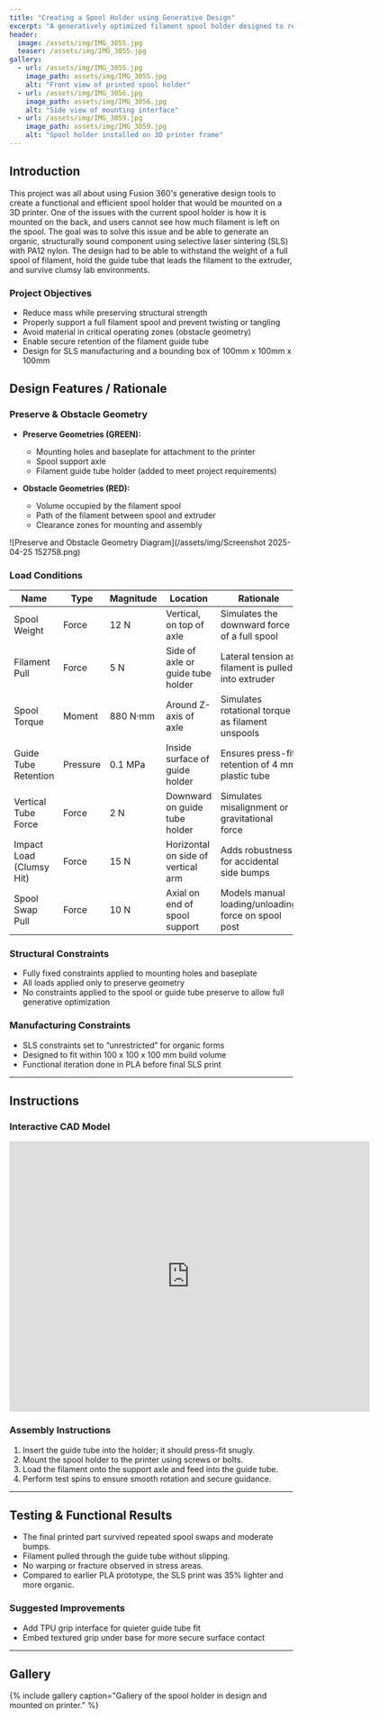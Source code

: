 ```yaml
---
title: "Creating a Spool Holder using Generative Design"
excerpt: "A generatively optimized filament spool holder designed to reduce material use while maintaining strength, featuring multiple preserve/obstacle geometries and realistic mechanical load cases."
header:
  image: /assets/img/IMG_3055.jpg
  teaser: /assets/img/IMG_3055.jpg
gallery:
  - url: /assets/img/IMG_3055.jpg
    image_path: assets/img/IMG_3055.jpg
    alt: "Front view of printed spool holder"
  - url: /assets/img/IMG_3056.jpg
    image_path: assets/img/IMG_3056.jpg
    alt: "Side view of mounting interface"
  - url: /assets/img/IMG_3059.jpg
    image_path: assets/img/IMG_3059.jpg
    alt: "Spool holder installed on 3D printer frame"
---
```


## Introduction

This project was all about using Fusion 360's generative design tools to create a functional and efficient spool holder that would be mounted on a 3D printer. One of the issues with the current spool holder is how it is mounted on the back, and users cannot see how much filament is left on the spool. The goal was to solve this issue and be able to generate an organic, structurally sound component using selective laser sintering (SLS) with PA12 nylon. The design had to be able to withstand the weight of a full spool of filament, hold the guide tube that leads the filament to the extruder, and survive clumsy lab environments.

### Project Objectives
- Reduce mass while preserving structural strength
- Properly support a full filament spool and prevent twisting or tangling
- Avoid material in critical operating zones (obstacle geometry)
- Enable secure retention of the filament guide tube
- Design for SLS manufacturing and a bounding box of 100mm x 100mm x 100mm

## Design Features / Rationale

### Preserve & Obstacle Geometry

- **Preserve Geometries (GREEN):**
  - Mounting holes and baseplate for attachment to the printer
  - Spool support axle
  - Filament guide tube holder (added to meet project requirements)

- **Obstacle Geometries (RED):**
  - Volume occupied by the filament spool
  - Path of the filament between spool and extruder
  - Clearance zones for mounting and assembly

![Preserve and Obstacle Geometry Diagram](/assets/img/Screenshot 2025-04-25 152758.png)

### Load Conditions

| Name                      | Type       | Magnitude       | Location                          | Rationale                                                   |
|---------------------------|------------|------------------|-----------------------------------|-------------------------------------------------------------|
| Spool Weight             | Force      | 12 N            | Vertical, on top of axle          | Simulates the downward force of a full spool                |
| Filament Pull            | Force      | 5 N             | Side of axle or guide tube holder| Lateral tension as filament is pulled into extruder         |
| Spool Torque             | Moment     | 880 N·mm        | Around Z-axis of axle             | Simulates rotational torque as filament unspools            |
| Guide Tube Retention     | Pressure   | 0.1 MPa         | Inside surface of guide holder    | Ensures press-fit retention of 4 mm plastic tube            |
| Vertical Tube Force      | Force      | 2 N             | Downward on guide tube holder     | Simulates misalignment or gravitational force               |
| Impact Load (Clumsy Hit) | Force      | 15 N            | Horizontal on side of vertical arm| Adds robustness for accidental side bumps                   |
| Spool Swap Pull          | Force      | 10 N            | Axial on end of spool support     | Models manual loading/unloading force on spool post         |

### Structural Constraints

- Fully fixed constraints applied to mounting holes and baseplate
- All loads applied only to preserve geometry
- No constraints applied to the spool or guide tube preserve to allow full generative optimization

### Manufacturing Constraints

- SLS constraints set to “unrestricted” for organic forms
- Designed to fit within 100 x 100 x 100 mm build volume
- Functional iteration done in PLA before final SLS print

---

## Instructions

### Interactive CAD Model
<iframe src="https://vanderbilt643.autodesk360.com/shares/public/SH286ddQT78850c0d8a4c536b47565c88ffa?mode=embed" width="640" height="480" allowfullscreen="true" webkitallowfullscreen="true" mozallowfullscreen="true"  frameborder="0"></iframe>

### Assembly Instructions
1. Insert the guide tube into the holder; it should press-fit snugly.
2. Mount the spool holder to the printer using screws or bolts.
3. Load the filament onto the support axle and feed into the guide tube.
4. Perform test spins to ensure smooth rotation and secure guidance.

---

## Testing & Functional Results

- The final printed part survived repeated spool swaps and moderate bumps.
- Filament pulled through the guide tube without slipping.
- No warping or fracture observed in stress areas.
- Compared to earlier PLA prototype, the SLS print was 35% lighter and more organic.

### Suggested Improvements
- Add TPU grip interface for quieter guide tube fit
- Embed textured grip under base for more secure surface contact

---

## Gallery

{% include gallery caption="Gallery of the spool holder in design and mounted on printer." %}
